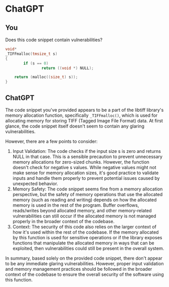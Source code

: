 # ChatGPT

## You
Does this code snippet contain vulnerabilities?
```cpp
void*
_TIFFmalloc(tmsize_t s)
{
        if (s == 0)
                return ((void *) NULL);

	return (malloc((size_t) s));
}
```

## ChatGPT
The code snippet you've provided appears to be a part of the libtiff library's memory allocation function, specifically `_TIFFmalloc()`, which is used for allocating memory for storing TIFF (Tagged Image File Format) data. At first glance, the code snippet itself doesn't seem to contain any glaring vulnerabilities.

However, there are a few points to consider:

1. Input Validation: The code checks if the input size s is zero and returns NULL in that case. This is a sensible precaution to prevent unnecessary memory allocations for zero-sized chunks. However, the function doesn't check for negative s values. While negative values might not make sense for memory allocation sizes, it's good practice to validate inputs and handle them properly to prevent potential issues caused by unexpected behavior.
2. Memory Safety: The code snippet seems fine from a memory allocation perspective, but the safety of memory operations that use the allocated memory (such as reading and writing) depends on how the allocated memory is used in the rest of the program. Buffer overflows, reads/writes beyond allocated memory, and other memory-related vulnerabilities can still occur if the allocated memory is not managed properly in the broader context of the codebase.
3. Context: The security of this code also relies on the larger context of how it's used within the rest of the codebase. If the memory allocated by this function is used for sensitive operations or if the library exposes functions that manipulate the allocated memory in ways that can be exploited, then vulnerabilities could still be present in the overall system.

In summary, based solely on the provided code snippet, there don't appear to be any immediate glaring vulnerabilities. However, proper input validation and memory management practices should be followed in the broader context of the codebase to ensure the overall security of the software using this function.

